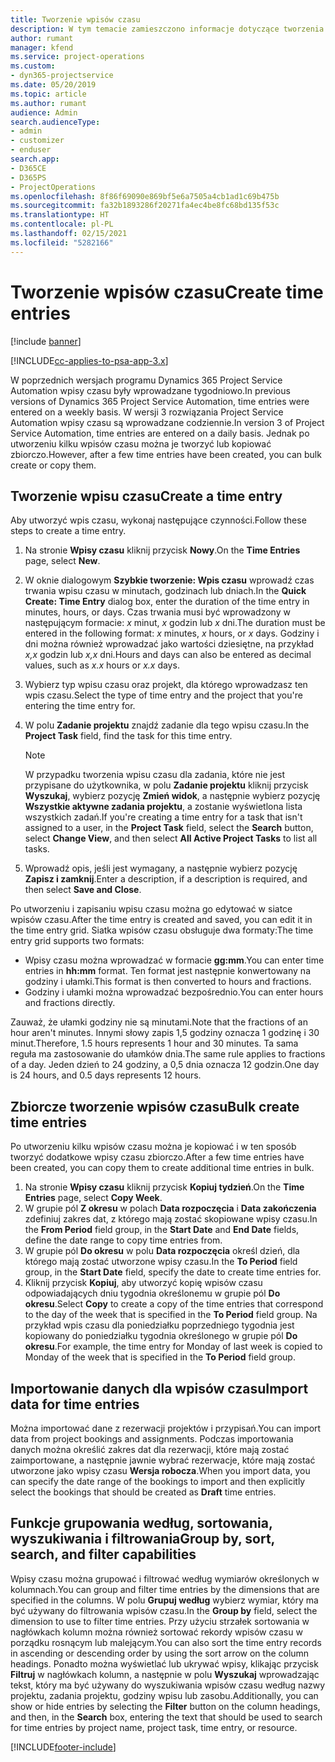 ```yaml
---
title: Tworzenie wpisów czasu
description: W tym temacie zamieszczono informacje dotyczące tworzenia wpisów czasu.
author: rumant
manager: kfend
ms.service: project-operations
ms.custom:
- dyn365-projectservice
ms.date: 05/20/2019
ms.topic: article
ms.author: rumant
audience: Admin
search.audienceType:
- admin
- customizer
- enduser
search.app:
- D365CE
- D365PS
- ProjectOperations
ms.openlocfilehash: 8f86f69090e869bf5e6a7505a4cb1ad1c69b475b
ms.sourcegitcommit: fa32b1893286f20271fa4ec4be8fc68bd135f53c
ms.translationtype: HT
ms.contentlocale: pl-PL
ms.lasthandoff: 02/15/2021
ms.locfileid: "5282166"
---
```

# <a name="create-time-entries"></a><span data-ttu-id="1f67b-103">Tworzenie wpisów czasu</span><span class="sxs-lookup"><span data-stu-id="1f67b-103">Create time entries</span></span>

[!include [banner](../includes/psa-now-project-operations.md)]

[!INCLUDE[cc-applies-to-psa-app-3.x](../includes/cc-applies-to-psa-app-3x.md)]

<span data-ttu-id="1f67b-104">W poprzednich wersjach programu Dynamics 365 Project Service Automation wpisy czasu były wprowadzane tygodniowo.</span><span class="sxs-lookup"><span data-stu-id="1f67b-104">In previous versions of Dynamics 365 Project Service Automation, time entries were entered on a weekly basis.</span></span> <span data-ttu-id="1f67b-105">W wersji 3 rozwiązania Project Service Automation wpisy czasu są wprowadzane codziennie.</span><span class="sxs-lookup"><span data-stu-id="1f67b-105">In version 3 of Project Service Automation, time entries are entered on a daily basis.</span></span> <span data-ttu-id="1f67b-106">Jednak po utworzeniu kilku wpisów czasu można je tworzyć lub kopiować zbiorczo.</span><span class="sxs-lookup"><span data-stu-id="1f67b-106">However, after a few time entries have been created, you can bulk create or copy them.</span></span>

## <a name="create-a-time-entry"></a><span data-ttu-id="1f67b-107">Tworzenie wpisu czasu</span><span class="sxs-lookup"><span data-stu-id="1f67b-107">Create a time entry</span></span>

<span data-ttu-id="1f67b-108">Aby utworzyć wpis czasu, wykonaj następujące czynności.</span><span class="sxs-lookup"><span data-stu-id="1f67b-108">Follow these steps to create a time entry.</span></span>

1. <span data-ttu-id="1f67b-109">Na stronie **Wpisy czasu** kliknij przycisk **Nowy**.</span><span class="sxs-lookup"><span data-stu-id="1f67b-109">On the **Time Entries** page, select **New**.</span></span>
2. <span data-ttu-id="1f67b-110">W oknie dialogowym **Szybkie tworzenie: Wpis czasu** wprowadź czas trwania wpisu czasu w minutach, godzinach lub dniach.</span><span class="sxs-lookup"><span data-stu-id="1f67b-110">In the **Quick Create: Time Entry** dialog box, enter the duration of the time entry in minutes, hours, or days.</span></span> <span data-ttu-id="1f67b-111">Czas trwania musi być wprowadzony w następującym formacie: *x* minut, *x* godzin lub *x* dni.</span><span class="sxs-lookup"><span data-stu-id="1f67b-111">The duration must be entered in the following format: *x* minutes, *x* hours, or *x* days.</span></span> <span data-ttu-id="1f67b-112">Godziny i dni można również wprowadzać jako wartości dziesiętne, na przykład *x,x* godzin lub *x,x* dni.</span><span class="sxs-lookup"><span data-stu-id="1f67b-112">Hours and days can also be entered as decimal values, such as *x.x* hours or *x.x* days.</span></span>
3. <span data-ttu-id="1f67b-113">Wybierz typ wpisu czasu oraz projekt, dla którego wprowadzasz ten wpis czasu.</span><span class="sxs-lookup"><span data-stu-id="1f67b-113">Select the type of time entry and the project that you're entering the time entry for.</span></span>
4. <span data-ttu-id="1f67b-114">W polu **Zadanie projektu** znajdź zadanie dla tego wpisu czasu.</span><span class="sxs-lookup"><span data-stu-id="1f67b-114">In the **Project Task** field, find the task for this time entry.</span></span>

    > [!NOTE]
    > <span data-ttu-id="1f67b-115">W przypadku tworzenia wpisu czasu dla zadania, które nie jest przypisane do użytkownika, w polu **Zadanie projektu** kliknij przycisk **Wyszukaj**, wybierz pozycję **Zmień widok**, a następnie wybierz pozycję **Wszystkie aktywne zadania projektu**, a zostanie wyświetlona lista wszystkich zadań.</span><span class="sxs-lookup"><span data-stu-id="1f67b-115">If you're creating a time entry for a task that isn't assigned to a user, in the **Project Task** field, select the **Search** button, select **Change View**, and then select **All Active Project Tasks** to list all tasks.</span></span>

5. <span data-ttu-id="1f67b-116">Wprowadź opis, jeśli jest wymagany, a następnie wybierz pozycję **Zapisz i zamknij**.</span><span class="sxs-lookup"><span data-stu-id="1f67b-116">Enter a description, if a description is required, and then select **Save and Close**.</span></span>

<span data-ttu-id="1f67b-117">Po utworzeniu i zapisaniu wpisu czasu można go edytować w siatce wpisów czasu.</span><span class="sxs-lookup"><span data-stu-id="1f67b-117">After the time entry is created and saved, you can edit it in the time entry grid.</span></span> <span data-ttu-id="1f67b-118">Siatka wpisów czasu obsługuje dwa formaty:</span><span class="sxs-lookup"><span data-stu-id="1f67b-118">The time entry grid supports two formats:</span></span>

- <span data-ttu-id="1f67b-119">Wpisy czasu można wprowadzać w formacie **gg:mm**.</span><span class="sxs-lookup"><span data-stu-id="1f67b-119">You can enter time entries in **hh:mm** format.</span></span> <span data-ttu-id="1f67b-120">Ten format jest następnie konwertowany na godziny i ułamki.</span><span class="sxs-lookup"><span data-stu-id="1f67b-120">This format is then converted to hours and fractions.</span></span>
- <span data-ttu-id="1f67b-121">Godziny i ułamki można wprowadzać bezpośrednio.</span><span class="sxs-lookup"><span data-stu-id="1f67b-121">You can enter hours and fractions directly.</span></span>

<span data-ttu-id="1f67b-122">Zauważ, że ułamki godziny nie są minutami.</span><span class="sxs-lookup"><span data-stu-id="1f67b-122">Note that the fractions of an hour aren't minutes.</span></span> <span data-ttu-id="1f67b-123">Innymi słowy zapis 1,5 godziny oznacza 1 godzinę i 30 minut.</span><span class="sxs-lookup"><span data-stu-id="1f67b-123">Therefore, 1.5 hours represents 1 hour and 30 minutes.</span></span> <span data-ttu-id="1f67b-124">Ta sama reguła ma zastosowanie do ułamków dnia.</span><span class="sxs-lookup"><span data-stu-id="1f67b-124">The same rule applies to fractions of a day.</span></span> <span data-ttu-id="1f67b-125">Jeden dzień to 24 godziny, a 0,5 dnia oznacza 12 godzin.</span><span class="sxs-lookup"><span data-stu-id="1f67b-125">One day is 24 hours, and 0.5 days represents 12 hours.</span></span>

## <a name="bulk-create-time-entries"></a><span data-ttu-id="1f67b-126">Zbiorcze tworzenie wpisów czasu</span><span class="sxs-lookup"><span data-stu-id="1f67b-126">Bulk create time entries</span></span>

<span data-ttu-id="1f67b-127">Po utworzeniu kilku wpisów czasu można je kopiować i w ten sposób tworzyć dodatkowe wpisy czasu zbiorczo.</span><span class="sxs-lookup"><span data-stu-id="1f67b-127">After a few time entries have been created, you can copy them to create additional time entries in bulk.</span></span>

1. <span data-ttu-id="1f67b-128">Na stronie **Wpisy czasu** kliknij przycisk **Kopiuj tydzień**.</span><span class="sxs-lookup"><span data-stu-id="1f67b-128">On the **Time Entries** page, select **Copy Week**.</span></span>
2. <span data-ttu-id="1f67b-129">W grupie pól **Z okresu** w polach **Data rozpoczęcia** i **Data zakończenia** zdefiniuj zakres dat, z którego mają zostać skopiowane wpisy czasu.</span><span class="sxs-lookup"><span data-stu-id="1f67b-129">In the **From Period** field group, in the **Start Date** and **End Date** fields, define the date range to copy time entries from.</span></span>
3. <span data-ttu-id="1f67b-130">W grupie pól **Do okresu** w polu **Data rozpoczęcia** określ dzień, dla którego mają zostać utworzone wpisy czasu.</span><span class="sxs-lookup"><span data-stu-id="1f67b-130">In the **To Period** field group, in the **Start Date** field, specify the date to create time entries for.</span></span>
4. <span data-ttu-id="1f67b-131">Kliknij przycisk **Kopiuj**, aby utworzyć kopię wpisów czasu odpowiadających dniu tygodnia określonemu w grupie pól **Do okresu**.</span><span class="sxs-lookup"><span data-stu-id="1f67b-131">Select **Copy** to create a copy of the time entries that correspond to the day of the week that is specified in the **To Period** field group.</span></span> <span data-ttu-id="1f67b-132">Na przykład wpis czasu dla poniedziałku poprzedniego tygodnia jest kopiowany do poniedziałku tygodnia określonego w grupie pól **Do okresu**.</span><span class="sxs-lookup"><span data-stu-id="1f67b-132">For example, the time entry for Monday of last week is copied to Monday of the week that is specified in the **To Period** field group.</span></span>

## <a name="import-data-for-time-entries"></a><span data-ttu-id="1f67b-133">Importowanie danych dla wpisów czasu</span><span class="sxs-lookup"><span data-stu-id="1f67b-133">Import data for time entries</span></span>

<span data-ttu-id="1f67b-134">Można importować dane z rezerwacji projektów i przypisań.</span><span class="sxs-lookup"><span data-stu-id="1f67b-134">You can import data from project bookings and assignments.</span></span> <span data-ttu-id="1f67b-135">Podczas importowania danych można określić zakres dat dla rezerwacji, które mają zostać zaimportowane, a następnie jawnie wybrać rezerwacje, które mają zostać utworzone jako wpisy czasu **Wersja robocza**.</span><span class="sxs-lookup"><span data-stu-id="1f67b-135">When you import data, you can specify the date range of the bookings to import and then explicitly select the bookings that should be created as **Draft** time entries.</span></span>

## <a name="group-by-sort-search-and-filter-capabilities"></a><span data-ttu-id="1f67b-136">Funkcje grupowania według, sortowania, wyszukiwania i filtrowania</span><span class="sxs-lookup"><span data-stu-id="1f67b-136">Group by, sort, search, and filter capabilities</span></span>

<span data-ttu-id="1f67b-137">Wpisy czasu można grupować i filtrować według wymiarów określonych w kolumnach.</span><span class="sxs-lookup"><span data-stu-id="1f67b-137">You can group and filter time entries by the dimensions that are specified in the columns.</span></span> <span data-ttu-id="1f67b-138">W polu **Grupuj według** wybierz wymiar, który ma być używany do filtrowania wpisów czasu.</span><span class="sxs-lookup"><span data-stu-id="1f67b-138">In the **Group by** field, select the dimension to use to filter time entries.</span></span> <span data-ttu-id="1f67b-139">Przy użyciu strzałek sortowania w nagłówkach kolumn można również sortować rekordy wpisów czasu w porządku rosnącym lub malejącym.</span><span class="sxs-lookup"><span data-stu-id="1f67b-139">You can also sort the time entry records in ascending or descending order by using the sort arrow on the column headings.</span></span> <span data-ttu-id="1f67b-140">Ponadto można wyświetlać lub ukrywać wpisy, klikając przycisk **Filtruj** w nagłówkach kolumn, a następnie w polu **Wyszukaj** wprowadzając tekst, który ma być używany do wyszukiwania wpisów czasu według nazwy projektu, zadania projektu, godziny wpisu lub zasobu.</span><span class="sxs-lookup"><span data-stu-id="1f67b-140">Additionally, you can show or hide entries by selecting the **Filter** button on the column headings, and then, in the **Search** box, entering the text that should be used to search for time entries by project name, project task, time entry, or resource.</span></span>


[!INCLUDE[footer-include](../includes/footer-banner.md)]
